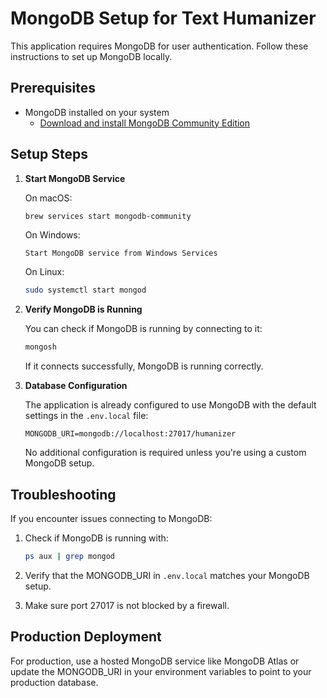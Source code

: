 # MongoDB Setup for Text Humanizer

This application requires MongoDB for user authentication. Follow these instructions to set up MongoDB locally.

## Prerequisites

- MongoDB installed on your system
  - [Download and install MongoDB Community Edition](https://www.mongodb.com/docs/manual/administration/install-community/)

## Setup Steps

1. **Start MongoDB Service**

   On macOS:
   ```bash
   brew services start mongodb-community
   ```

   On Windows:
   ```
   Start MongoDB service from Windows Services
   ```

   On Linux:
   ```bash
   sudo systemctl start mongod
   ```

2. **Verify MongoDB is Running**

   You can check if MongoDB is running by connecting to it:
   ```bash
   mongosh
   ```

   If it connects successfully, MongoDB is running correctly.

3. **Database Configuration**

   The application is already configured to use MongoDB with the default settings in the `.env.local` file:
   ```
   MONGODB_URI=mongodb://localhost:27017/humanizer
   ```

   No additional configuration is required unless you're using a custom MongoDB setup.

## Troubleshooting

If you encounter issues connecting to MongoDB:

1. Check if MongoDB is running with:
   ```bash
   ps aux | grep mongod
   ```

2. Verify that the MONGODB_URI in `.env.local` matches your MongoDB setup.

3. Make sure port 27017 is not blocked by a firewall.

## Production Deployment

For production, use a hosted MongoDB service like MongoDB Atlas or update the MONGODB_URI in your environment variables to point to your production database. 